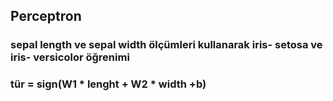 ## Perceptron 
### sepal length ve sepal width ölçümleri kullanarak iris- setosa ve iris- versicolor öğrenimi 
### tür = sign(W1 * lenght + W2 * width +b)
